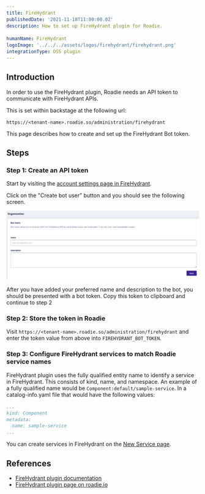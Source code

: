 ```yaml
---
title: FireHydrant
publishedDate: '2021-11-18T11:00:00.0Z'
description: How to set up FireHydrant plugin for Roadie.

humanName: FireHydrant
logoImage: '../../../assets/logos/firehydrant/firehydrant.png'
integrationType: OSS plugin
---
```


## Introduction

In order to use the FireHydrant plugin, Roadie needs an API token to communicate with FireHydrant APIs.


This is set within backstage at the following url:

```text
https://<tenant-name>.roadie.so/administration/firehydrant
```

This page describes how to create and set up the FireHydrant Bot token.

## Steps

### Step 1: Create an API token

Start by visiting the [account settings page in FireHydrant]( https://app.firehydrant.io/organizations/bots).

Click on the "Create bot user" button and you should see the following screen.

   ![Bot Tokens screen in FireHydrant with no information added](./firehydrant_token.png)

After you have added your preferred name and description to the bot, you should be presented with a bot token. Copy this token to clipboard and continue to step 2

### Step 2: Store the token in Roadie

Visit `https://<tenant-name>.roadie.so/administration/firehydrant` and enter the token value from above into `FIREHYDRANT_BOT_TOKEN`.

### Step 3: Configure FireHydrant services to match Roadie service names

FireHydrant plugin uses the fully qualified entity name to identify a service in FireHydrant. This consists of kind, name, and namespace. An example of a fully qualified name would be `Component:default/sample-service`. In a catalog-info.yaml file that would have the following values:
```yaml
...
kind: Component
metadata:
  name: sample-service
...
```

You can create services in FireHydrant on the [New Service page](https://app.firehydrant.io/services/new).

## References

- [FireHydrant plugin documentation](https://github.com/backstage/community-plugins/tree/main/workspaces/firehydrant/plugins/firehydrant/README.md)
- [FireHydrant plugin page on roadie.io](https://roadie.io/backstage/plugins/firehydrant/)
